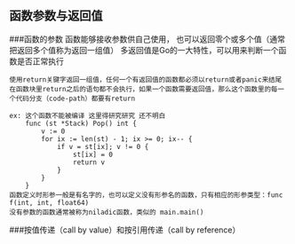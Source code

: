 函数参数与返回值
-

###函数的参数
    函数能够接收参数供自己使用， 也可以返回零个或多个值（通常把返回多个值称为返回一组值）
    多返回值是Go的一大特性，可以用来判断一个函数是否正常执行

    使用return关键字返回一组值，任何一个有返回值的函数都必须以return或者panic来结尾
    在函数块里return之后的语句都不会执行，如果一个函数需要返回值，那么这个函数里的每一个代码分支（code-path）都要有return

    ex: 这个函数不能被编译 这里得研究研究 还不明白
        func (st *Stack) Pop() int {
            v := 0
            for ix := len(st) - 1; ix >= 0; ix-- {
                if v = st[ix]; v != 0 {
                    st[ix] = 0
                    return v
                }
            }
        }
    函数定义时形参一般是有名字的，也可以定义没有形参名的函数，只有相应的形参类型：func f(int, int, float64)
    没有参数的函数通常被称为niladic函数，类似的 main.main()

###按值传递（call by value）和按引用传递（call by reference）
    